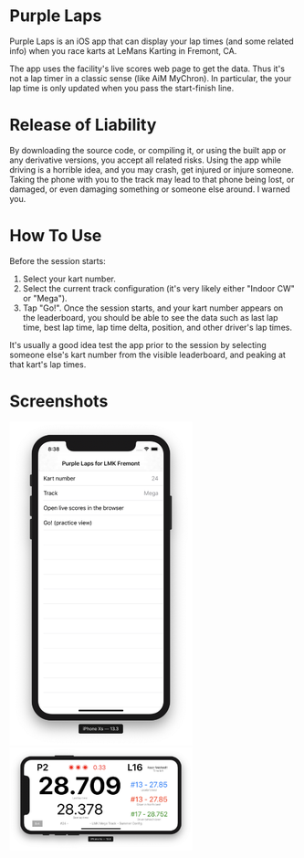 # Purple Laps

Purple Laps is an iOS app that can display your lap times (and some related info)
when you race karts at LeMans Karting in Fremont, CA.

The app uses the facility's live scores web page to get the data. Thus it's not
a lap timer in a classic sense (like AiM MyChron). In particular, the your lap time
is only updated when you pass the start-finish line.

# Release of Liability

By downloading the source code, or compiling it, or using the built app or any
derivative versions, you accept all related risks. Using the app while driving
is a horrible idea, and you may crash, get injured or injure someone. Taking
the phone with you to the track may lead to that phone being lost, or damaged,
or even damaging something or someone else around. I warned you.

# How To Use

Before the session starts:

1. Select your kart number.
1. Select the current track configuration (it's very likely either "Indoor CW" or "Mega").
1. Tap "Go!". Once the session starts, and your kart number appears on the leaderboard,
you should be able to see the data such as last lap time, best lap time, lap time delta,
position, and other driver's lap times.

It's usually a good idea test the app prior to the session by selecting someone else's
kart number from the visible leaderboard, and peaking at that kart's lap times.

# Screenshots

<img src="./Screenshots/MainScreen.png" width="320">
<img src="./Screenshots/PracticeView1.png" width="320">
